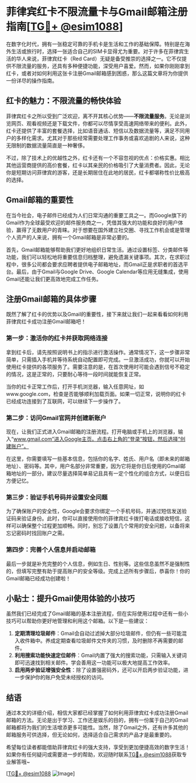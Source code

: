 # 菲律宾红卡不限流量卡与Gmail邮箱注册指南[[TG💪+ @esim1088](https://t.me/s/esim1088)]

在数字化时代，拥有一张稳定可靠的手机卡是生活和工作的基础保障。特别是在海外生活或旅行时，选择一张适合自己的SIM卡显得尤为重要。对于许多在菲律宾生活的华人来说，菲律宾红卡（Red Card）无疑是备受推崇的选择之一。它不仅提供不限流量的服务，还具有多种便捷功能，深受用户喜爱。然而，如果你刚刚拿到红卡，或者对如何利用这张卡注册Gmail邮箱感到困惑，那么这篇文章将为你提供一份详尽的操作指南。

## 红卡的魅力：不限流量的畅快体验

菲律宾红卡之所以受到广泛欢迎，离不开其核心优势——**不限流量服务**。无论是浏览网页、观看视频还是下载文件，你都可以尽情享受高速网络带来的便利。此外，红卡还提供了丰富的套餐选择，比如语音通话、短信以及数据流量等，满足不同用户的多样化需求。尤其对于那些经常需要处理工作事务或喜欢追剧的人来说，这种无限制的数据流量简直是一种奢侈。

不过，除了技术上的优越性之外，红卡还有一个不容忽视的优点：价格实惠。相比其他运营商提供的高价套餐，红卡以其亲民的价格吸引了大量消费者。因此，无论你是短期访问菲律宾的游客，还是长期居住在此地的居民，红卡都堪称性价比极高的选择。

## Gmail邮箱的重要性

在当今社会，电子邮件已经成为人们日常沟通的重要工具之一。而Google旗下的Gmail作为全球最受欢迎的邮件服务商之一，凭借其强大的功能和良好的用户体验，赢得了无数用户的青睐。对于想要在国外建立社交圈、寻找工作机会或是管理个人资产的人来说，拥有一个Gmail邮箱是非常必要的。

首先，Gmail邮箱能够帮助我们更好地组织日常生活。通过设置标签、分类邮件等功能，我们可以轻松地将重要信息归档整理，避免遗漏关键事项。其次，在求职过程中，很多公司都会要求应聘者提供电子邮箱地址，而Gmail正是求职者的首选平台。最后，由于Gmail与Google Drive、Google Calendar等应用无缝集成，使用Gmail还能让我们更高效地完成工作任务。

## 注册Gmail邮箱的具体步骤

既然了解了红卡的优势以及Gmail的重要性，接下来就让我们一起来看看如何利用菲律宾红卡成功注册Gmail邮箱吧！

### 第一步：激活你的红卡并获取网络连接

拿到红卡后，请先按照说明书上的指示进行激活操作。通常情况下，这一步骤非常简单，只需插入手机并等待系统自动配置即可完成。一旦激活成功，你就可以开始使用红卡提供的各项服务了。需要注意的是，在首次使用时可能会遇到信号不稳定的情况，这是正常的，只要耐心等待一段时间就能恢复正常。

当你的红卡正常工作后，打开手机浏览器，输入任意网址，如www.google.com，检查是否能够顺利加载页面。如果一切正常，说明你的红卡已经成功连接到了互联网，可以继续下一步操作了。

### 第二步：访问Gmail官网并创建新账户

现在，让我们正式进入Gmail邮箱的注册流程。打开电脑或手机上的浏览器，输入“www.gmail.com”进入Google主页。点击右上角的“登录”按钮，然后选择“创建账户”。

在这里，你需要填写一些基本信息，包括你的名字、姓氏、用户名（即未来的邮箱地址）、密码等。其中，用户名部分非常重要，因为它将是你日后使用的Gmail邮箱地址的一部分。建议尽量选择简单易记且具有一定个性化的组合方式，以便日后方便记忆。

### 第三步：验证手机号码并设置安全问题

为了确保账户的安全性，Google会要求你绑定一个手机号码，并通过短信发送验证码来验证身份。此时，你可以直接使用你的菲律宾红卡拨打电话或接收短信，这样可以确保整个过程更加顺畅。同时，别忘了设置几个常用的安全问题，以备将来忘记密码时找回账户之需。

### 第四步：完善个人信息并启动邮箱

最后一步就是补充完整的个人信息，例如生日、性别等。这些信息虽然不是强制性的，但填写完整有助于提高账户的安全等级。完成上述所有步骤后，恭喜你！你的Gmail邮箱已经成功创建啦！

## 小贴士：提升Gmail使用体验的小技巧

虽然我们已经完成了Gmail邮箱的基本注册流程，但在实际使用过程中还有一些小技巧可以帮助你更好地管理和利用这个邮箱。以下是一些建议：

1. **定期清理垃圾邮件**：Gmail会自动过滤掉大部分垃圾邮件，但仍有一些可能混入收件箱中。养成定期查看垃圾邮件文件夹的习惯，及时删除不再需要的邮件。
2. **利用搜索功能快速定位邮件**：Gmail内置了强大的搜索功能，只需输入关键词即可迅速找到相关邮件。学会善用这一功能可以极大地提高工作效率。
3. **启用两步验证增强安全性**：除了设置强密码外，还可以开启两步验证功能，进一步保护你的账户免受未经授权的访问。

## 结语

通过本文的详细介绍，相信大家都已经掌握了如何利用菲律宾红卡成功注册Gmail邮箱的方法。无论是出于学习、工作还是娱乐的目的，拥有一份属于自己的Gmail邮箱都将为我们的生活增添更多可能性。当然，除了Gmail之外，还有许多其他的邮箱服务可供选择，但无论如何，选择适合自己需求的产品才是最重要的。

希望每位读者都能借助菲律宾红卡的强大支持，享受到更加便捷高效的数字生活！如果你有任何疑问或需要进一步的帮助，欢迎随时联系[TG💪+ @esim1088](https://t.me/s/esim1088)获取专业解答哦~

[[TG💪+ @esim1088](https://t.me/s/esim1088) ![Image](https://i.postimg.cc/4NQfJmqS/Snipaste-2025-05-13-00-14-12.png)]